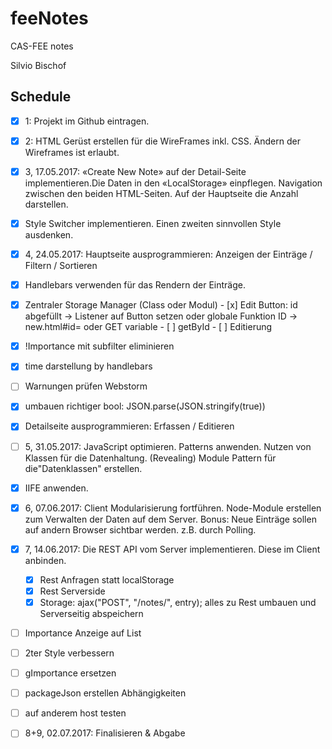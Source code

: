 # feeNotes
CAS-FEE notes

Silvio Bischof



## Schedule





- [x] 1: Projekt im Github eintragen.
- [x] 2: HTML Gerüst erstellen für die WireFrames inkl. CSS. Ändern der Wireframes ist erlaubt.
- [x] 3, 17.05.2017: «Create New Note» auf der Detail-Seite implementieren.Die Daten in den «LocalStorage» einpflegen. Navigation zwischen den beiden HTML-Seiten.
      Auf der Hauptseite die Anzahl darstellen.
- [x] Style Switcher implementieren.
      Einen zweiten sinnvollen Style ausdenken.
- [x] 4, 24.05.2017: Hauptseite ausprogrammieren: Anzeigen der Einträge / Filtern / Sortieren
- [x] Handlebars verwenden für das Rendern der Einträge.
- [x] Zentraler Storage Manager (Class oder Modul)
      - [x] Edit Button: id abgefüllt -> Listener auf Button setzen oder globale Funktion ID -> new.html#id= oder GET variable
      - [ ] getById
      - [ ] Editierung
- [x] !Importance mit subfilter eliminieren
- [x] time darstellung by handlebars
- [ ] Warnungen prüfen Webstorm
- [x] umbauen richtiger bool: JSON.parse(JSON.stringify(true))


- [x] Detailseite ausprogrammieren: Erfassen / Editieren
- [ ] 5, 31.05.2017: JavaScript optimieren. Patterns anwenden. Nutzen von Klassen für die Datenhaltung.
   (Revealing) Module Pattern für die"Datenklassen" erstellen.
- [x] IIFE anwenden.
- [x] 6, 07.06.2017: Client Modularisierung fortführen.
   Node-Module erstellen zum Verwalten der Daten auf dem Server.
    Bonus: Neue Einträge sollen auf andern Browser sichtbar werden. z.B. durch Polling.
- [x] 7, 14.06.2017: Die REST API vom Server implementieren. Diese im Client anbinden.
   - [x] Rest Anfragen statt localStorage
   - [x] Rest Serverside
   - [x] Storage: ajax("POST", "/notes/", entry); alles zu Rest umbauen und Serverseitig abspeichern
- [ ] Importance Anzeige auf List
- [ ] 2ter Style verbessern
- [ ] gImportance ersetzen
- [ ] packageJson erstellen Abhängigkeiten
- [ ] auf anderem host testen
- [ ] 8+9, 02.07.2017: Finalisieren & Abgabe


 ​				
 ​			
 ​		
 ​	